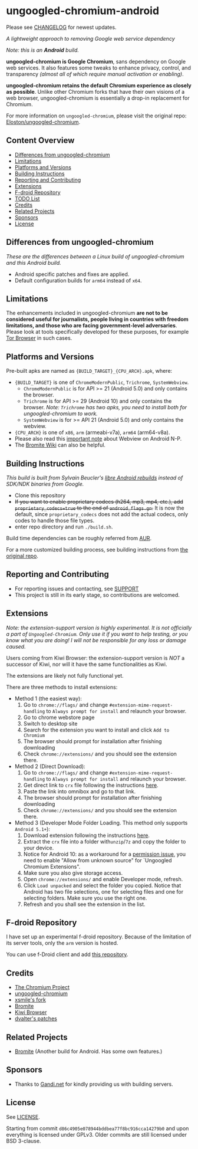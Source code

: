 # ungoogled-chromium-android

Please see [CHANGELOG](CHANGELOG.md) for newest updates.

*A lightweight approach to removing Google web service dependency*

*Note: this is an **Android** build.*

**ungoogled-chromium is Google Chromium**, sans dependency on Google web services. It also features some tweaks to enhance privacy, control, and transparency *(almost all of which require manual activation or enabling)*.

**ungoogled-chromium retains the default Chromium experience as closely as possible**. Unlike other Chromium forks that have their own visions of a web browser, ungoogled-chromium is essentially a drop-in replacement for Chromium.

For more information on `ungoogled-chromium`, please visit the original repo: [Eloston/ungoogled-chromium](https://github.com/Eloston/ungoogled-chromium).

## Content Overview

* [Differences from ungoogled-chromium](#differences-from-ungoogled-chromium)
* [Limitations](#limitations)
* [Platforms and Versions](#platforms-and-versions)
* [Building Instructions](#building-instructions)
* [Reporting and Contributing](#reporting-and-contributing)
* [Extensions](#extensions)
* [F-droid Repository](#f-droid-repository)
* [TODO List](#todo-list)
* [Credits](#credits)
* [Related Projects](#related-projects)
* [Sponsors](#sponsors)
* [License](#license)

## Differences from ungoogled-chromium

*These are the differences between a Linux build of ungoogled-chromium and this Android build.*

* Android specific patches and fixes are applied.
* Default configuration builds for `arm64` instead of `x64`.

## Limitations

The enhancements included in ungoogled-chromium **are not to be considered useful for journalists, people living in countries with freedom limitations, and those who are facing government-level adversaries**. Please look at tools specifically developed for these purposes, for example [Tor Browser](https://www.torproject.org/download/) in such cases.

## Platforms and Versions

Pre-built apks are named as `{BUILD_TARGET}_{CPU_ARCH}.apk`, where:
* `{BUILD_TARGET}` is one of `ChromeModernPublic`, `Trichrome`, `SystemWebview`.
  * `ChromeModernPublic` is for API >= 21 (Android 5.0) and only contains the browser.
  * `Trichrome` is for API >= 29 (Android 10) and only contains the browser. *Note: `Trichrome` has two apks, you need to install both for ungoogled-chromium to work.*
  * `SystemWebview` is for >= API 21 (Android 5.0) and only contains the webview.
* `{CPU_ARCH}` is one of `x86`, `arm` (armeabi-v7a), `arm64` (arm64-v8a).
* Please also read this [important note](https://chromium.googlesource.com/chromium/src/+/HEAD/android_webview/docs/build-instructions.md#Important-notes-for-N_P) about Webview on Android N-P.
* The [Bromite Wiki](https://github.com/bromite/bromite/wiki/Installing-SystemWebView) can also be helpful.

## Building Instructions
*This build is built from Sylvain Beucler's [libre Android rebuilds](https://android-rebuilds.beuc.net/) instead of SDK/NDK binaries from Google.*

* Clone this repository
* ~~If you want to enable proprietary codecs (h264, mp3, mp4, etc.), add `proprietary_codecs=true` to the end of `android_flags.gn`.~~ It is now the default, since `proprietary_codecs` does not add the actual codecs, only codes to handle those file types.
* enter repo directory and run `./build.sh`.

Build time dependencies can be roughly referred from [AUR](https://aur.archlinux.org/packages/ungoogled-chromium/).

For a more customized building process, see building instructions from [the original repo](https://github.com/Eloston/ungoogled-chromium/blob/master/docs/building.md).

## Reporting and Contributing

* For reporting issues and contacting, see [SUPPORT](SUPPORT.md)
* This project is still in its early stage, so contributions are welcomed.

## Extensions

*Note: the extension-support version is highly experimental. It is not officially a part of `Ungoogled-Chromium`. Only use it if you want to help testing, or you know what you are doing! I will not be responsible for any loss or damage caused.*

Users coming from Kiwi Browser: the extension-support version is *NOT* a successor of Kiwi, nor will it have the same functionalities as Kiwi.

The extensions are likely not fully functional yet.

There are three methods to install extensions:
 - Method 1 (the easiest way):
   1. Go to `chrome://flags/` and change `#extension-mime-request-handling` to `Always prompt for install` and relaunch your browser.
   2. Go to chrome webstore page
   3. Switch to desktop site
   4. Search for the extension you want to install and click `Add to Chromium`
   5. The browser should prompt for installation after finishing downloading
   6. Check `chrome://extensions/` and you should see the extension there.
 - Method 2 (Direct Download):
   1. Go to `chrome://flags/` and change `#extension-mime-request-handling` to `Always prompt for install` and relaunch your browser.
   2. Get direct link to `crx` file following the instructions [here](https://ungoogled-software.github.io/ungoogled-chromium-wiki/faq#downloading-the-crx-file).
   3. Paste the link into omnibox and go to that link.
   4. The browser should prompt for installation after finishing downloading
   5. Check `chrome://extensions/` and you should see the extension there.
 - Method 3 (Developer Mode Folder Loading. This method only supports `Android 5.1+`):
   1. Download extension following the instructions [here](https://ungoogled-software.github.io/ungoogled-chromium-wiki/faq#downloading-the-crx-file).
   2. Extract the `crx` file into a folder with`unzip`/`7z` and copy the folder to your device.
   3. Notice for Android 10: as a workaround for a [permission issue](https://github.com/wchen342/ungoogled-chromium-android/issues/27), you need to enable "Allow from unknown source" for `Ungoogled Chromium Extensions".
   4. Make sure you also give storage access.
   5. Open `chrome://extensions/` and enable Developer mode, refresh.
   6. Click `Load unpacked` and select the folder you copied. Notice that Android has two file selections, one for selecting files and one for selecting folders. Make sure you use the right one.
   7. Refresh and you shall see the extension in the list.

## F-droid Repository

I have set up an experimental f-droid repository. Because of the limitation of its server tools, only the `arm` version is hosted.

You can use f-Droid client and add [this repository](https://www.droidware.info/fdroid/repo?fingerprint=2144449AB1DD270EC31B6087409B5D0EA39A75A9F290DA62AC1B238A0EAAF851).

## Credits

* [The Chromium Project](https://www.chromium.org/)
* [ungoogled-chromium](https://github.com/Eloston/ungoogled-chromium)
* [xsmile's fork](https://github.com/xsmile/ungoogled-chromium/tree/android)
* [Bromite](https://github.com/bromite/bromite)
* [Kiwi Browser](https://github.com/kiwibrowser)
* [dvalter's patches](https://github.com/dvalter/chromium-android-ext-dev)

## Related Projects

* [Bromite](https://github.com/bromite/bromite) (Another build for Android. Has some own features.)

## Sponsors

* Thanks to [Gandi.net](https://www.gandi.net/) for kindly providing us with building servers.

## License

See [LICENSE](LICENSE.md).

Starting from commit `d86c4905e078944bddbea77f8bc916cca14279b0` and upon everything is licensed under GPLv3. Older commits are still licensed under BSD 3-clause.
